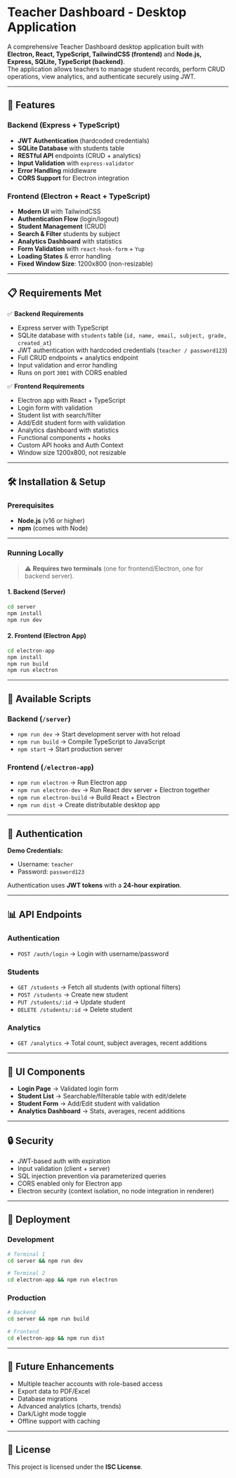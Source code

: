 # Teacher Dashboard - Desktop Application

A comprehensive Teacher Dashboard desktop application built with **Electron, React, TypeScript, TailwindCSS (frontend)** and **Node.js, Express, SQLite, TypeScript (backend)**.  
The application allows teachers to manage student records, perform CRUD operations, view analytics, and authenticate securely using JWT.

---

## 🚀 Features

### Backend (Express + TypeScript)
- **JWT Authentication** (hardcoded credentials)
- **SQLite Database** with students table
- **RESTful API** endpoints (CRUD + analytics)
- **Input Validation** with `express-validator`
- **Error Handling** middleware
- **CORS Support** for Electron integration

### Frontend (Electron + React + TypeScript)
- **Modern UI** with TailwindCSS
- **Authentication Flow** (login/logout)
- **Student Management** (CRUD)
- **Search & Filter** students by subject
- **Analytics Dashboard** with statistics
- **Form Validation** with `react-hook-form` + `Yup`
- **Loading States** & error handling
- **Fixed Window Size**: 1200x800 (non-resizable)

---

## 📋 Requirements Met

✅ **Backend Requirements**
- Express server with TypeScript  
- SQLite database with `students` table (`id, name, email, subject, grade, created_at`)  
- JWT authentication with hardcoded credentials (`teacher / password123`)  
- Full CRUD endpoints + analytics endpoint  
- Input validation and error handling  
- Runs on port `3001` with CORS enabled  

✅ **Frontend Requirements**
- Electron app with React + TypeScript  
- Login form with validation  
- Student list with search/filter  
- Add/Edit student form with validation  
- Analytics dashboard with statistics  
- Functional components + hooks  
- Custom API hooks and Auth Context  
- Window size 1200x800, not resizable  

---

## 🛠 Installation & Setup

### Prerequisites
- **Node.js** (v16 or higher)  
- **npm** (comes with Node)

---

### Running Locally

> ⚠️ **Requires two terminals** (one for frontend/Electron, one for backend server).

#### 1. Backend (Server)
```bash
cd server
npm install
npm run dev
```

#### 2. Frontend (Electron App)
```bash
cd electron-app
npm install
npm run build
npm run electron
```

---

## 🔧 Available Scripts

### Backend (`/server`)
- `npm run dev` → Start development server with hot reload  
- `npm run build` → Compile TypeScript to JavaScript  
- `npm start` → Start production server  

### Frontend (`/electron-app`)
- `npm run electron` → Run Electron app  
- `npm run electron-dev` → Run React dev server + Electron together  
- `npm run electron-build` → Build React + Electron  
- `npm run dist` → Create distributable desktop app  

---

## 🔐 Authentication

**Demo Credentials:**  
- Username: `teacher`  
- Password: `password123`  

Authentication uses **JWT tokens** with a **24-hour expiration**.  

---

## 📊 API Endpoints

### Authentication
- `POST /auth/login` → Login with username/password  

### Students
- `GET /students` → Fetch all students (with optional filters)  
- `POST /students` → Create new student  
- `PUT /students/:id` → Update student  
- `DELETE /students/:id` → Delete student  

### Analytics
- `GET /analytics` → Total count, subject averages, recent additions  

---

## 🎨 UI Components

- **Login Page** → Validated login form  
- **Student List** → Searchable/filterable table with edit/delete  
- **Student Form** → Add/Edit student with validation  
- **Analytics Dashboard** → Stats, averages, recent additions  

---

## 🔒 Security

- JWT-based auth with expiration  
- Input validation (client + server)  
- SQL injection prevention via parameterized queries  
- CORS enabled only for Electron app  
- Electron security (context isolation, no node integration in renderer)  

---

## 🚀 Deployment

### Development
```bash
# Terminal 1
cd server && npm run dev

# Terminal 2
cd electron-app && npm run electron
```

### Production
```bash
# Backend
cd server && npm run build

# Frontend
cd electron-app && npm run dist
```

---

## 📝 Future Enhancements
- Multiple teacher accounts with role-based access  
- Export data to PDF/Excel  
- Database migrations  
- Advanced analytics (charts, trends)  
- Dark/Light mode toggle  
- Offline support with caching  

---

## 📄 License
This project is licensed under the **ISC License**.  

